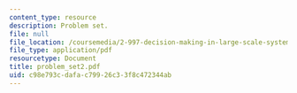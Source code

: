 ```yaml
---
content_type: resource
description: Problem set.
file: null
file_location: /coursemedia/2-997-decision-making-in-large-scale-systems-spring-2004/c98e793cdafac79926c33f8c472344ab_problem_set2.pdf
file_type: application/pdf
resourcetype: Document
title: problem_set2.pdf
uid: c98e793c-dafa-c799-26c3-3f8c472344ab
---
```

